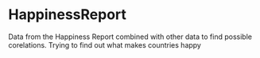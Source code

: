 # HappinessReport
Data from the Happiness Report combined with other data to find possible corelations. Trying to find out what makes countries happy
